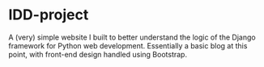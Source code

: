 # IDD-project

A (very) simple website I built to better understand the logic of the Django framework for Python web development. 
Essentially a basic blog at this point, with front-end design handled using Bootstrap.
